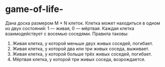 # game-of-life-
Дана доска размером M × N клеток. Клетка может находиться в одном из двух состояний: 1 — живая, 0 — мёртвая. 
Каждая клетка взаимодействует с восемью соседями. Правила таковы:
1) Живая клетка, у которой меньше двух живых соседей, погибает.
2) Живая клетка, у которой два или три живых соседа, выживает.
3) Живая клетка, у которой больше трёх живых соседей, погибает.
4) Мёртвая клетка, у которой три живых соседа, возрождается.

